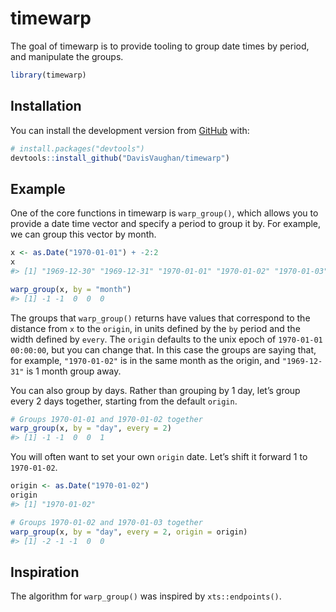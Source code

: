 
<!-- README.md is generated from README.Rmd. Please edit that file -->

# timewarp

<!-- badges: start -->

<!-- badges: end -->

The goal of timewarp is to provide tooling to group date times by
period, and manipulate the groups.

``` r
library(timewarp)
```

## Installation

You can install the development version from
[GitHub](https://github.com/) with:

``` r
# install.packages("devtools")
devtools::install_github("DavisVaughan/timewarp")
```

## Example

One of the core functions in timewarp is `warp_group()`, which allows
you to provide a date time vector and specify a period to group it by.
For example, we can group this vector by month.

``` r
x <- as.Date("1970-01-01") + -2:2
x
#> [1] "1969-12-30" "1969-12-31" "1970-01-01" "1970-01-02" "1970-01-03"

warp_group(x, by = "month")
#> [1] -1 -1  0  0  0
```

The groups that `warp_group()` returns have values that correspond to
the distance from `x` to the `origin`, in units defined by the `by`
period and the width defined by `every`. The `origin` defaults to the
unix epoch of `1970-01-01 00:00:00`, but you can change that. In this
case the groups are saying that, for example, `"1970-01-02"` is in the
same month as the origin, and `"1969-12-31"` is 1 month group away.

You can also group by days. Rather than grouping by 1 day, let’s group
every 2 days together, starting from the default `origin`.

``` r
# Groups 1970-01-01 and 1970-01-02 together
warp_group(x, by = "day", every = 2)
#> [1] -1 -1  0  0  1
```

You will often want to set your own `origin` date. Let’s shift it
forward 1 to `1970-01-02`.

``` r
origin <- as.Date("1970-01-02")
origin
#> [1] "1970-01-02"

# Groups 1970-01-02 and 1970-01-03 together
warp_group(x, by = "day", every = 2, origin = origin)
#> [1] -2 -1 -1  0  0
```

## Inspiration

The algorithm for `warp_group()` was inspired by `xts::endpoints()`.
